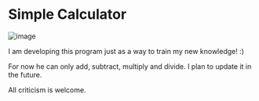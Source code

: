 # Simple Calculator

![image](https://github.com/TXG0Fk3/Simple-Calculator/assets/137466333/cd4bffc9-e121-4344-85f1-a6fa1ab97fa0)

 
I am developing this program just as a way to train my new knowledge! :)

For now he can only add, subtract, multiply and divide. I plan to update it in the future.

All criticism is welcome.
